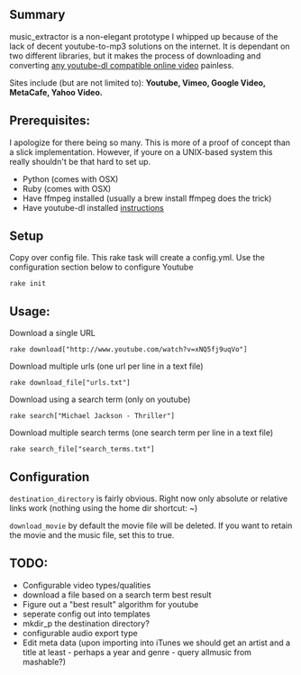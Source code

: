 ## Summary

music_extractor is a non-elegant prototype I whipped up because of the lack of decent youtube-to-mp3 solutions on the internet. It is dependant on two different libraries, but it makes the process of downloading and converting [any youtube-dl compatible online video](http://rg3.github.com/youtube-dl/documentation.html#d4) painless. 

Sites include (but are not limited to): **Youtube, Vimeo, Google Video, MetaCafe, Yahoo Video.**

## Prerequisites:

I apologize for there being so many. This is more of a proof of concept than a slick implementation. However, if youre on a UNIX-based system this really shouldn't be that hard to set up.

* Python (comes with OSX)
* Ruby (comes with OSX)
* Have ffmpeg installed (usually a brew install ffmpeg does the trick)
* Have youtube-dl installed [instructions](http://rg3.github.com/youtube-dl/)

## Setup

Copy over config file. This rake task will create a config.yml. Use the configuration section below to configure Youtube
	
	rake init

## Usage:

Download a single URL

	rake download["http://www.youtube.com/watch?v=xNQ5fj9uqVo"]
	
Download multiple urls (one url per line in a text file)

	rake download_file["urls.txt"]
	
Download using a search term (only on youtube)

	rake search["Michael Jackson - Thriller"]
	
Download multiple search terms (one search term per line in a text file)

	rake search_file["search_terms.txt"]

## Configuration

`destination_directory` is fairly obvious. Right now only absolute or relative links work (nothing using the home dir shortcut: ~)

`download_movie` by default the movie file will be deleted. If you want to retain the movie and the music file, set this to true.


## TODO:

* Configurable video types/qualities
* download a file based on a search term best result
* Figure out a "best result" algorithm for youtube
* seperate config out into templates
* mkdir_p the destination directory?
* configurable audio export type
* Edit meta data (upon importing into iTunes we should get an artist and a title at least - perhaps a year and genre - query allmusic from mashable?)